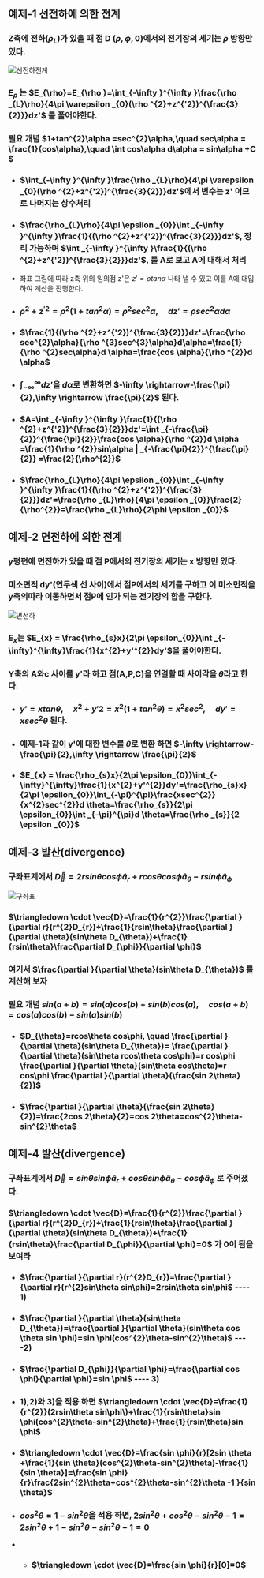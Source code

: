 
## 예제-1 선전하에 의한 전계

### Z축에 전하($\rho_{L}$)가 있을 때 점 D ($\rho , \phi ,0$)에서의 전기장의 세기는 $\rho$ 방향만 있다.  
![선전하전계](https://github.com/DooHub/Electromagnetic_Math/assets/99073912/0057c34b-0d30-48a0-8bc9-0ed18fdd4b0e)
### $E_{\rho}$ 는 $E_{\rho}=E_{\rho }=\int_{-\infty }^{\infty }\frac{\rho _{L}\rho}{4\pi \varepsilon _{0}(\rho ^{2}+z^{'2})^{\frac{3}{2}}}dz'$ 를 풀어야한다.


### 필요 개념 $1+tan^{2}\alpha =sec^{2}\alpha,\quad sec\alpha = \frac{1}{cos\alpha},\quad \int cos\alpha d\alpha = sin\alpha +C $

 + ### $\int_{-\infty }^{\infty }\frac{\rho _{L}\rho}{4\pi \varepsilon _{0}(\rho ^{2}+z^{'2})^{\frac{3}{2}}}dz'$에서 변수는 z' 이므로 나머지는 상수처리
 + ### $\frac{\rho_{L}\rho}{4\pi \epsilon _{0}}\int _{-\infty }^{\infty }\frac{1}{(\rho ^{2}+z^{'2})^{\frac{3}{2}}}dz'$, 정리 가능하며 $\int _{-\infty }^{\infty }\frac{1}{(\rho ^{2}+z^{'2})^{\frac{3}{2}}}dz'$, 를 A로 보고 A에 대해서 처리
 + 좌표 그림에 따라 z축 위의 임의점 z'은 $z'=\rho tan\alpha$ 나타 낼 수 있고 이를 A에 대입 하여 계산을 진행한다.
 + ### $\rho ^{2}+z^{'2}=\rho ^{2}(1+tan^{2}\alpha)=\rho ^{2}sec^{2}\alpha, \quad dz'=\rho sec^{2}\alpha d\alpha$
 + ### $\frac{1}{(\rho ^{2}+z^{'2})^{\frac{3}{2}}}dz'=\frac{\rho sec^{2}\alpha}{\rho ^{3}sec^{3}\alpha}d\alpha=\frac{1}{\rho ^{2}sec\alpha}d \alpha=\frac{cos \alpha}{\rho ^{2}}d \alpha$
 + ### $\int_{-\infty }^{\infty }dz'$을 $d\alpha$로 변환하면 $-\infty \rightarrow-\frac{\pi}{2},\infty \rightarrow \frac{\pi}{2}$ 된다.
 + ### $A=\int _{-\infty }^{\infty }\frac{1}{(\rho ^{2}+z^{'2})^{\frac{3}{2}}}dz'=\int _{-\frac{\pi}{2}}^{\frac{\pi}{2}}\frac{cos \alpha}{\rho ^{2}}d \alpha =\frac{1}{\rho ^{2}}sin\alpha | _{-\frac{\pi}{2}}^{\frac{\pi}{2}} =\frac{2}{\rho^{2}}$
 + ### $\frac{\rho_{L}\rho}{4\pi \epsilon _{0}}\int _{-\infty }^{\infty }\frac{1}{(\rho ^{2}+z^{'2})^{\frac{3}{2}}}dz'=\frac{\rho _{L}\rho}{4\pi \epsilon _{0}}\frac{2}{\rho^{2}}=\frac{\rho _{L}\rho}{2\phi \epsilon _{0}}$



## 예제-2 면전하에 의한 전계

### y평편에 면전하가 있을 때 점 P에서의 전기장의 세기는 x 방항만 있다. 
### 미소면적 dy'(연두색 선 사이)에서 점P에서의 세기를 구하고 이 미소먼적을 y축의따라 이동하면서 점P에 인가 되는 전기장의 합을 구한다. 
![면전하](https://github.com/DooHub/Electromagnetic_Math/assets/99073912/17794d05-c639-4d8b-bd7d-3ba169302469)

### $E_{x}$는 $E_{x} = \frac{\rho_{s}x}{2\pi \epsilon_{0}}\int _{-\infty}^{\infty}\frac{1}{x^{2}+y'^{2}}dy'$을 풀어야한다.
### Y축의 A와c 사이를 y'라 하고 점(A,P,C)을 연결할 때 사이각을 $\theta$라고 한다. 

+ ### $y'=xtan\theta, \quad x^{2}+y'{2}=x^{2}(1+tan^{2}\theta)=x^{2}sec^{2},\quad dy'=xsec^{2}\theta$ 된다.
+ ### 예제-1과 같이 y'에 대한 변수를 $\theta$로 변환 하면 $-\infty \rightarrow-\frac{\pi}{2},\infty \rightarrow \frac{\pi}{2}$
+ ### $E_{x} = \frac{\rho_{s}x}{2\pi \epsilon_{0}}\int_{-\infty}^{\infty}\frac{1}{x^{2}+y'^{2}}dy'=\frac{\rho_{s}x}{2\pi \epsilon_{0}}\int_{-\pi}^{\pi}\frac{xsec^{2}}{x^{2}sec^{2}}d \theta=\frac{\rho_{s}}{2\pi \epsilon_{0}}\int _{-\pi}^{\pi}d \theta=\frac{\rho _{s}}{2 \epsilon _{0}}$


## 예제-3 발산(divergence)
### 구좌표계에서 $\vec{D}=2rsin\theta cos\phi\hat{a} _{r}+rcos\theta cos\phi \hat{a} _{\theta}-rsin\phi \hat{a} _{\phi}$
![구좌표](https://github.com/DooHub/Electromagnetic_Math/assets/99073912/7a71e37a-e57a-41d5-a747-30fb618ed1c1)
### $\triangledown \cdot \vec{D}=\frac{1}{r^{2}}\frac{\partial }{\partial r}(r^{2}D_{r})+\frac{1}{rsin\theta}\frac{\partial }{\partial \theta}(sin\theta D_{\theta})+\frac{1}{rsin\theta}\frac{\partial D_{\phi}}{\partial \phi}$
### 여기서 $\frac{\partial }{\partial \theta}(sin\theta D_{\theta})$ 를 계산해 보자
### 필요 개념 $sin(a+b)=sin(a)cos(b)+sin(b)cos(a),\quad cos(a+b)=cos(a)cos(b)-sin(a)sin(b)$
+ ### $D_{\theta}=rcos\theta cos\phi, \quad \frac{\partial }{\partial \theta}(sin\theta D_{\theta})= \frac{\partial }{\partial \theta}(sin\theta rcos\theta cos\phi)=r cos\phi \frac{\partial }{\partial \theta}(sin\theta cos\theta)=r cos\phi \frac{\partial }{\partial \theta}(\frac{sin 2\theta}{2})$
+ ### $\frac{\partial }{\partial \theta}(\frac{sin 2\theta}{2})=\frac{2cos 2\theta}{2}=cos 2\theta=cos^{2}\theta-sin^{2}\theta$

## 예제-4 발산(divergence)
### 구좌표계에서 $\vec{D}=sin\theta sin\phi\hat{a} _{r}+cos\theta sin\phi \hat{a} _{\theta}-cos\phi \hat{a} _{\phi}$ 로 주어졌다.
### $\triangledown \cdot \vec{D}=\frac{1}{r^{2}}\frac{\partial }{\partial r}(r^{2}D_{r})+\frac{1}{rsin\theta}\frac{\partial }{\partial \theta}(sin\theta D_{\theta})+\frac{1}{rsin\theta}\frac{\partial D_{\phi}}{\partial \phi}=0$ 가 0이 됨을 보여라 

+ ### $\frac{\partial }{\partial r}(r^{2}D_{r})=\frac{\partial }{\partial r}(r^{2}sin\theta sin\phi\)=2rsin\theta sin\phi\$ ---- 1)
+ ### $\frac{\partial }{\partial \theta}(sin\theta D_{\theta})=\frac{\partial }{\partial \theta}(sin\theta cos \theta sin \phi)=sin \phi(cos^{2}\theta-sin^{2}\theta)$ ----2)
+ ### $\frac{\partial D_{\phi}}{\partial \phi}=\frac{\partial cos \phi}{\partial \phi}=sin \phi$  ---- 3)
+ ### 1),2)와 3)을 적용 하면 $\triangledown \cdot \vec{D}=\frac{1}{r^{2}}(2rsin\theta sin\phi\)+\frac{1}{rsin\theta}sin \phi(cos^{2}\theta-sin^{2}\theta)+\frac{1}{rsin\theta}sin \phi$
+ ### $\triangledown \cdot \vec{D}=\frac{sin \phi}{r}[2sin \theta +\frac{1}{sin \theta}(cos^{2}\theta-sin^{2}\theta)-\frac{1}{sin \theta}]=\frac{sin \phi}{r}\frac{2sin^{2}\theta+cos^{2}\theta-sin^{2}\theta -1 }{sin \theta}$
+ ### $cos^{2}\theta=1-sin^{2}\theta$을 적용 하면, $2sin^{2}\theta+cos^{2}\theta-sin^{2}\theta -1=2sin^{2}\theta+1-sin^{2}\theta-sin^{2}\theta-1=0$
+ + ### $\triangledown \cdot \vec{D}=\frac{sin \phi}{r}[0]=0$
